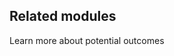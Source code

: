 ## Related modules

<a onclick="go_to_shiny_page('learn_potential_outcomes', false);" class="learn-link">
  Learn more about potential outcomes
</a>
